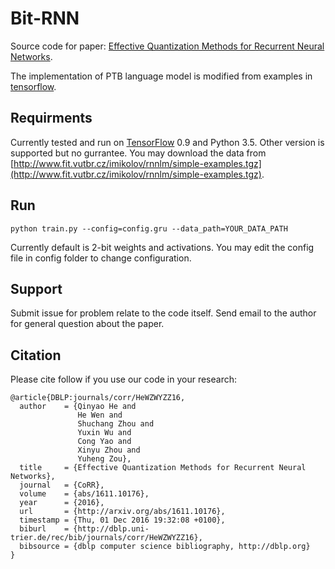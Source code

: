 # Bit-RNN

Source code for paper: [Effective Quantization Methods for Recurrent Neural Networks](https://arxiv.org/abs/1611.10176).

The implementation of PTB language model is modified from examples in [tensorflow](https://github.com/tensorflow/tensorflow/tree/master/tensorflow/models/rnn/ptb).

## Requirments

Currently tested and run on [TensorFlow](https://www.tensorflow.org) 0.9 and Python 3.5. Other version is supported but no gurrantee.
You may download the data from [http://www.fit.vutbr.cz/imikolov/rnnlm/simple-examples.tgz](http://www.fit.vutbr.cz/imikolov/rnnlm/simple-examples.tgz).

## Run
```
python train.py --config=config.gru --data_path=YOUR_DATA_PATH
```

Currently default is 2-bit weights and activations. You may edit the config file in config folder to change configuration.

## Support
Submit issue for problem relate to the code itself. Send email to the author for general question about the paper.

## Citation
Please cite follow if you use our code in your research:
```
@article{DBLP:journals/corr/HeWZWYZZ16,
  author    = {Qinyao He and
               He Wen and
               Shuchang Zhou and
               Yuxin Wu and
               Cong Yao and
               Xinyu Zhou and
               Yuheng Zou},
  title     = {Effective Quantization Methods for Recurrent Neural Networks},
  journal   = {CoRR},
  volume    = {abs/1611.10176},
  year      = {2016},
  url       = {http://arxiv.org/abs/1611.10176},
  timestamp = {Thu, 01 Dec 2016 19:32:08 +0100},
  biburl    = {http://dblp.uni-trier.de/rec/bib/journals/corr/HeWZWYZZ16},
  bibsource = {dblp computer science bibliography, http://dblp.org}
}
```
